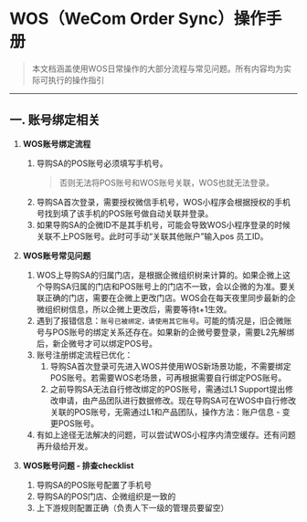 # WOS（WeCom Order Sync）操作手册
>本文档涵盖使用WOS日常操作的大部分流程与常见问题。所有内容均为实际可执行的操作指引
***

## 一. 账号绑定相关
1. **WOS账号绑定流程**
    1. 导购SA的POS账号必须填写手机号。
        >否则无法将POS账号和WOS账号关联，WOS也就无法登录。
    2. 导购SA首次登录，需要授权微信手机号，WOS小程序会根据授权的手机号找到填了该手机的POS账号做自动关联并登录。
    3. 如果导购SA的企微ID不是其手机号，可能会导致WOS小程序登录的时候关联不上POS账号。此时可手动“关联其他账户”输入pos 员工ID。

2. **WOS账号常见问题**
    1. WOS上导购SA的归属门店，是根据企微组织树来计算的。如果企微上这个导购SA归属的门店和POS账号上的门店不一致，会以企微的为准。要关联正确的门店，需要在企微上更改门店。WOS会在每天夜里同步最新的企微组织树信息，所以企微上更改后，需要等待t+1生效。
    2. 遇到了报错信息：`账号已被绑定，请使用其它账号`。可能的情况是，旧企微账号与POS账号的绑定关系还存在。如果新的企微号要登录，需要L2先解绑后，新企微号才可以绑定POS号。
    3. 账号注册绑定流程已优化： 
        1. 导购SA首次登录可先进入WOS并使用WOS新场景功能，不需要绑定POS账号。若需要WOS老场景，可再根据需要自行绑定POS账号。
        2. 之前导购SA无法自行修改绑定的POS账号，需通过L1 Support提出修改申请，由产品团队进行数据修改。现在导购SA可在WOS中自行修改关联的POS账号，无需通过L1和产品团队，操作方法：账户信息 - 变更POS账号。
    4. 有如上途径无法解决的问题，可以尝试WOS小程序内清空缓存。还有问题再升级给开发。

3. **WOS账号问题 - 排查checklist**
      1. 导购SA的POS账号配置了手机号
      2. 导购SA的POS门店、企微组织是一致的
      3. 上下游规则配置正确（负责人下一级的管理员要留空）
